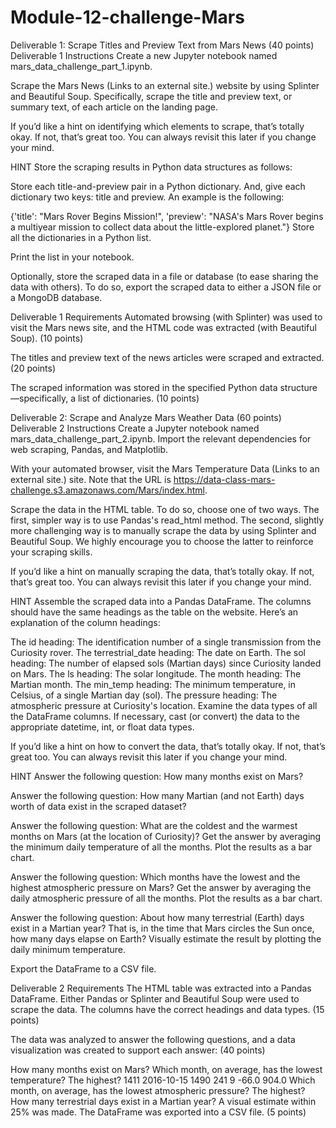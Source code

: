# Module-12-challenge-Mars
Deliverable 1: Scrape Titles and Preview Text from Mars News (40 points)
Deliverable 1 Instructions
Create a new Jupyter notebook named mars_data_challenge_part_1.ipynb.

Scrape the Mars News (Links to an external site.) website by using Splinter and Beautiful Soup. Specifically, scrape the title and preview text, or summary text, of each article on the landing page.

If you’d like a hint on identifying which elements to scrape, that’s totally okay. If not, that’s great too. You can always revisit this later if you change your mind.

HINT
Store the scraping results in Python data structures as follows:

Store each title-and-preview pair in a Python dictionary. And, give each dictionary two keys: title and preview. An example is the following:

{'title': "Mars Rover Begins Mission!", 
      'preview': "NASA's Mars Rover begins a multiyear mission to collect data about the little-explored planet."}
Store all the dictionaries in a Python list.

Print the list in your notebook.

Optionally, store the scraped data in a file or database (to ease sharing the data with others). To do so, export the scraped data to either a JSON file or a MongoDB database.

Deliverable 1 Requirements
Automated browsing (with Splinter) was used to visit the Mars news site, and the HTML code was extracted (with Beautiful Soup). (10 points)

The titles and preview text of the news articles were scraped and extracted. (20 points)

The scraped information was stored in the specified Python data structure—specifically, a list of dictionaries. (10 points)

Deliverable 2: Scrape and Analyze Mars Weather Data (60 points)
Deliverable 2 Instructions
Create a Jupyter notebook named mars_data_challenge_part_2.ipynb. Import the relevant dependencies for web scraping, Pandas, and Matplotlib.

With your automated browser, visit the Mars Temperature Data (Links to an external site.) site. Note that the URL is https://data-class-mars-challenge.s3.amazonaws.com/Mars/index.html.

Scrape the data in the HTML table. To do so, choose one of two ways. The first, simpler way is to use Pandas's read_html method. The second, slightly more challenging way is to manually scrape the data by using Splinter and Beautiful Soup. We highly encourage you to choose the latter to reinforce your scraping skills.

If you’d like a hint on manually scraping the data, that’s totally okay. If not, that’s great too. You can always revisit this later if you change your mind.

HINT
Assemble the scraped data into a Pandas DataFrame. The columns should have the same headings as the table on the website. Here’s an explanation of the column headings:

The id heading: The identification number of a single transmission from the Curiosity rover.
The terrestrial_date heading: The date on Earth.
The sol heading: The number of elapsed sols (Martian days) since Curiosity landed on Mars.
The ls heading: The solar longitude.
The month heading: The Martian month.
The min_temp heading: The minimum temperature, in Celsius, of a single Martian day (sol).
The pressure heading: The atmospheric pressure at Curiosity's location.
Examine the data types of all the DataFrame columns. If necessary, cast (or convert) the data to the appropriate datetime, int, or float data types.

If you’d like a hint on how to convert the data, that’s totally okay. If not, that’s great too. You can always revisit this later if you change your mind.

HINT
Answer the following question: How many months exist on Mars?

Answer the following question: How many Martian (and not Earth) days worth of data exist in the scraped dataset?

Answer the following question: What are the coldest and the warmest months on Mars (at the location of Curiosity)? Get the answer by averaging the minimum daily temperature of all the months. Plot the results as a bar chart.

Answer the following question: Which months have the lowest and the highest atmospheric pressure on Mars? Get the answer by averaging the daily atmospheric pressure of all the months. Plot the results as a bar chart.

Answer the following question: About how many terrestrial (Earth) days exist in a Martian year? That is, in the time that Mars circles the Sun once, how many days elapse on Earth? Visually estimate the result by plotting the daily minimum temperature.

Export the DataFrame to a CSV file.

Deliverable 2 Requirements
The HTML table was extracted into a Pandas DataFrame. Either Pandas or Splinter and Beautiful Soup were used to scrape the data. The columns have the correct headings and data types. (15 points)

The data was analyzed to answer the following questions, and a data visualization was created to support each answer: (40 points)

How many months exist on Mars?
Which month, on average, has the lowest temperature? The highest?
1411	2016-10-15	1490	241	9	-66.0	904.0
Which month, on average, has the lowest atmospheric pressure? The highest?
How many terrestrial days exist in a Martian year? A visual estimate within 25% was made.
The DataFrame was exported into a CSV file. (5 points)
